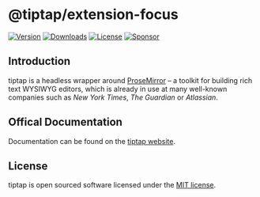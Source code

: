 # @tiptap/extension-focus
[![Version](https://img.shields.io/npm/v/@tiptap/extension-focus.svg?label=version)](https://www.npmjs.com/package/@tiptap/extension-focus)
[![Downloads](https://img.shields.io/npm/dm/@tiptap/extension-focus.svg)](https://npmcharts.com/compare/tiptap?minimal=true)
[![License](https://img.shields.io/npm/l/@tiptap/extension-focus.svg)](https://www.npmjs.com/package/@tiptap/extension-focus)
[![Sponsor](https://img.shields.io/static/v1?label=Sponsor&message=%E2%9D%A4&logo=GitHub)](https://github.com/sponsors/ueberdosis)

## Introduction
tiptap is a headless wrapper around [ProseMirror](https://ProseMirror.net) – a toolkit for building rich text WYSIWYG editors, which is already in use at many well-known companies such as *New York Times*, *The Guardian* or *Atlassian*.

## Offical Documentation
Documentation can be found on the [tiptap website](https://tiptap.dev).

## License
tiptap is open sourced software licensed under the [MIT license](https://github.com/ueberdosis/tiptap/blob/main/LICENSE.md).
